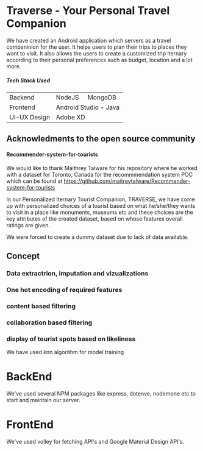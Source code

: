 <h1>Traverse - Your Personal Travel Companion</h1>
We have created an Android application which servers as a travel companinion for the user. It helps users to plan their trips to places they want to visit. It also allows the users to create a customized trip iternary according to their personal preferences such as budget, location and a lot more.

<h5>Tech Stack Used</h5>
<table>
 <tr><td>Backend</td><td>NodeJS</td><td>MongoDB</td></tr>
 <tr><td>Frontend</td><td colspan="2" style ="text-align:centre">Android Studio - Java</td></tr>
 <tr><td>UI-UX Design</td><td colspan="2" style ="text-align:centre">Adobe XD</td></tr>
</table>       


## Acknowledments to the open source community

#### Recommender-system-for-tourists

We would like to thank Maithrey Talware for his repository where he worked with a dataset for Toronto, Canada for the recommmendation system POC which can be found at <link>https://github.com/maitreytalware/Recommender-system-for-tourists</link>

In our Personalized Iternary Tourist Companion, TRAVERSE, we have come up with personalized choices of a tourist based on what he/she/they wants to visit in a place like monuments, museums etc and these choices are the key attributes of the created dataset, based on whose features overall ratings are given.

We were forced to create a dummy dataset due to lack of data available.

## Concept
### Data extractrion, imputation and vizualizations
### One hot encoding of required features
### content based filtering
### collaboration based filtering
### display of tourist spots based on likeliness
We have used knn algorithm for model training


# BackEnd
We've used several NPM packages like express, dotenve, nodemone etc to start and maintain our server. 

# FrontEnd
We've used volley for fetching API's and Google Material Design API's. 


